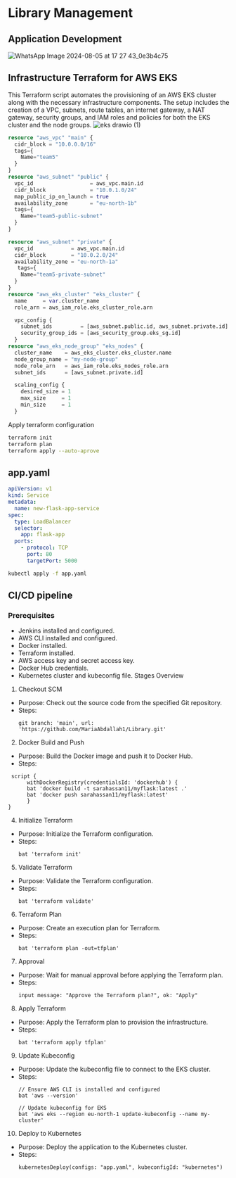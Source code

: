 # Library Management
## Application Development
![WhatsApp Image 2024-08-05 at 17 27 43_0e3b4c75](https://github.com/user-attachments/assets/0eb253ff-e673-4ad9-b3e5-2b21ea26fa48)
## Infrastructure Terraform for AWS EKS
This Terraform script automates the provisioning of an AWS EKS cluster along with the necessary infrastructure components. The setup includes the creation of a VPC, subnets, route tables, an internet gateway, a NAT gateway, security groups, and IAM roles and policies for both the EKS cluster and the node groups.
![eks drawio (1)](https://github.com/user-attachments/assets/ad58755c-9ebf-40d7-a245-dfb6f6fa716b)
```terraform
resource "aws_vpc" "main" {
  cidr_block = "10.0.0.0/16"
  tags={
    Name="team5"
  }
}
resource "aws_subnet" "public" {
  vpc_id                  = aws_vpc.main.id
  cidr_block              = "10.0.1.0/24"
  map_public_ip_on_launch = true
  availability_zone       = "eu-north-1b"
  tags={
    Name="team5-public-subnet"
  }
}

resource "aws_subnet" "private" {
  vpc_id            = aws_vpc.main.id
  cidr_block        = "10.0.2.0/24"
  availability_zone = "eu-north-1a"
   tags={
    Name="team5-private-subnet"
  }
}
resource "aws_eks_cluster" "eks_cluster" {
  name     = var.cluster_name
  role_arn = aws_iam_role.eks_cluster_role.arn

  vpc_config {
    subnet_ids         = [aws_subnet.public.id, aws_subnet.private.id]
    security_group_ids = [aws_security_group.eks_sg.id]
  }
resource "aws_eks_node_group" "eks_nodes" {
  cluster_name    = aws_eks_cluster.eks_cluster.name
  node_group_name = "my-node-group"
  node_role_arn   = aws_iam_role.eks_nodes_role.arn
  subnet_ids      = [aws_subnet.private.id]

  scaling_config {
    desired_size = 1
    max_size     = 1
    min_size     = 1
  }
```
Apply terraform configuration
```sh
terraform init
terraform plan
terraform apply --auto-aprove
```
## app.yaml
```yaml
apiVersion: v1
kind: Service
metadata:
  name: new-flask-app-service
spec:
  type: LoadBalancer
  selector:
    app: flask-app
  ports:
    - protocol: TCP
      port: 80
      targetPort: 5000
```
```sh
kubectl apply -f app.yaml
```
## CI/CD pipeline
### Prerequisites
- Jenkins installed and configured.
- AWS CLI installed and configured.
- Docker installed.
- Terraform installed.
- AWS access key and secret access key.
- Docker Hub credentials.
- Kubernetes cluster and kubeconfig file.
Stages Overview
1. Checkout SCM
  - Purpose: Check out the source code from the specified Git repository.
  - Steps:
      ```git
      git branch: 'main', url: 'https://github.com/MariaAbdallah1/Library.git'
      ```
2. Docker Build and Push
  - Purpose: Build the Docker image and push it to Docker Hub.
  - Steps:
  ```script
   script {
        withDockerRegistry(credentialsId: 'dockerhub') {
        bat 'docker build -t sarahassan11/myflask:latest .'
        bat 'docker push sarahassan11/myflask:latest'
        }
  }
```
4. Initialize Terraform
  - Purpose: Initialize the Terraform configuration.
  - Steps:
    ```script
    bat 'terraform init'
    ```
5. Validate Terraform
  - Purpose: Validate the Terraform configuration.
  - Steps:
    ```script
    bat 'terraform validate'
    ```
6. Terraform Plan
  - Purpose: Create an execution plan for Terraform.
  - Steps:
    ```script
    bat 'terraform plan -out=tfplan'
    ```
7. Approval
  - Purpose: Wait for manual approval before applying the Terraform plan.
  - Steps:
    ```script
    input message: "Approve the Terraform plan?", ok: "Apply"
    ```
8. Apply Terraform
  - Purpose: Apply the Terraform plan to provision the infrastructure.
  - Steps:
    ```script
    bat 'terraform apply tfplan'
    ```
9. Update Kubeconfig
  - Purpose: Update the kubeconfig file to connect to the EKS cluster.
  - Steps:
    ```script
    // Ensure AWS CLI is installed and configured
    bat 'aws --version'
                
    // Update kubeconfig for EKS
    bat 'aws eks --region eu-north-1 update-kubeconfig --name my-cluster'
    ```
10. Deploy to Kubernetes
  - Purpose: Deploy the application to the Kubernetes cluster.
  - Steps:
    ```script
    kubernetesDeploy(configs: "app.yaml", kubeconfigId: "kubernetes")
    ```
